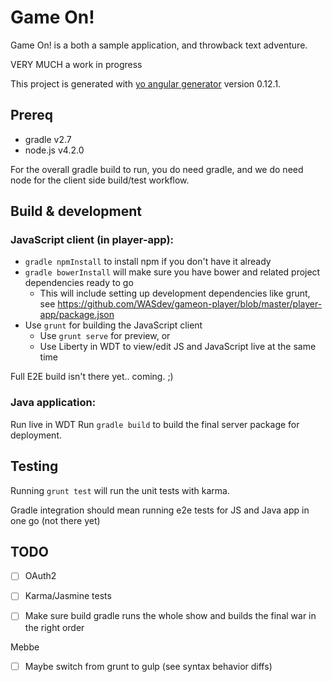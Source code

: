 # Game On! 

Game On! is a both a sample application, and throwback text adventure.

VERY MUCH a work in progress

This project is generated with [yo angular generator](https://github.com/yeoman/generator-angular)
version 0.12.1.

## Prereq

* gradle v2.7
* node.js v4.2.0

For the overall gradle build to run, you do need gradle, and we do need node for the
client side build/test workflow.

## Build & development

### JavaScript client (in player-app): 

* `gradle npmInstall` to install npm if you don't have it already
* `gradle bowerInstall` will make sure you have bower and related project dependencies ready to go
  * This will include setting up development dependencies like grunt, see https://github.com/WASdev/gameon-player/blob/master/player-app/package.json
* Use `grunt` for building the JavaScript client
  * Use `grunt serve` for preview, or
  * Use Liberty in WDT to view/edit JS and JavaScript live at the same time 

Full E2E build isn't there yet.. coming. ;)

### Java application: 

Run live in WDT
Run `gradle build` to build the final server package for deployment.

## Testing

Running `grunt test` will run the unit tests with karma.

Gradle integration should mean running e2e tests for JS and Java app in one go (not there yet)


## TODO

- [ ] OAuth2
- [ ] Karma/Jasmine tests
- [ ] Make sure build gradle runs the whole show and builds the final war in the right order



Mebbe
- [ ] Maybe switch from grunt to gulp (see syntax behavior diffs)
